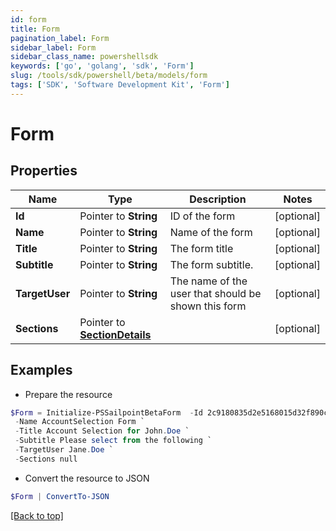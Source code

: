 ```yaml
---
id: form
title: Form
pagination_label: Form
sidebar_label: Form
sidebar_class_name: powershellsdk
keywords: ['go', 'golang', 'sdk', 'Form'] 
slug: /tools/sdk/powershell/beta/models/form
tags: ['SDK', 'Software Development Kit', 'Form']
---
```



# Form

## Properties

Name | Type | Description | Notes
------------ | ------------- | ------------- | -------------
**Id** |  Pointer to **String** | ID of the form | [optional] 
**Name** |  Pointer to **String** | Name of the form | [optional] 
**Title** |  Pointer to **String** | The form title | [optional] 
**Subtitle** |  Pointer to **String** | The form subtitle. | [optional] 
**TargetUser** |  Pointer to **String** | The name of the user that should be shown this form | [optional] 
**Sections** |  Pointer to [**SectionDetails**](section-details) |  | [optional] 

## Examples

- Prepare the resource
```powershell
$Form = Initialize-PSSailpointBetaForm  -Id 2c9180835d2e5168015d32f890ca1581 `
 -Name AccountSelection Form `
 -Title Account Selection for John.Doe `
 -Subtitle Please select from the following `
 -TargetUser Jane.Doe `
 -Sections null
```

- Convert the resource to JSON
```powershell
$Form | ConvertTo-JSON
```


[[Back to top]](#) 

